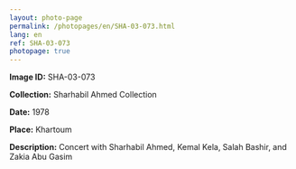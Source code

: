 ```yaml
---
layout: photo-page
permalink: /photopages/en/SHA-03-073.html
lang: en
ref: SHA-03-073
photopage: true
---
```


**Image ID:** SHA-03-073

**Collection:** Sharhabil Ahmed Collection

**Date:** 1978

**Place:** Khartoum

**Description:** Concert with Sharhabil Ahmed, Kemal Kela, Salah Bashir, and Zakia Abu Gasim

